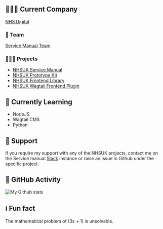 ## 👨🏼‍💻 Current Company

[NHS Digital](https://digital.nhs.uk/)

### 🔭 Team

[Service Manual Team](https://service-manual.nhs.uk/service-manual-team)

### 🧑🏼‍🔧 Projects
+ [NHSUK Service Manual](https://github.com/nhsuk/nhsuk-service-manual)
+ [NHSUK Prototype Kit](https://github.com/nhsuk/nhsuk-prototype-kit)
+ [NHSUK Frontend Library](https://github.com/nhsuk/nhsuk-frontend)
+ [NHSUK Wagtail Frontend Plugin](https://github.com/nhsuk/wagtail-nhsuk-frontend)

## 🧠 Currently Learning

+ NodeJS
+ Wagtail CMS
+ Python

## 💬 Support

If you require my support with any of the NHSUK projects, contact me on the Service manual [Slack](https://join.slack.com/t/nhs-service-manual/shared_invite/zt-6o80p0t0-mER8kMlWmbAaKaXf4Q1PBw) instance or raise an issue in Github under the specific project.

## 🚀 GitHub Activity

![My Github stats](https://github-readme-stats.vercel.app/api?username=DomBaker&show_icons=true&theme=radical)

## ℹ️ Fun fact

The mathematical problem of (3x + 1) is unsolvable.

<!--
**DomBaker/DomBaker** is a ✨ _special_ ✨ repository because its `README.md` (this file) appears on your GitHub profile.

Here are some ideas to get you started:

- 🔭 I’m currently working on ...
- 🌱 I’m currently learning ...
- 👯 I’m looking to collaborate on ...
- 🤔 I’m looking for help with ...
- 💬 Ask me about ...
- 📫 How to reach me: ...
- 😄 Pronouns: ...
- ⚡ Fun fact: ...
-->
